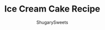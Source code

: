 ---
layout: ../../layouts/MarkdownPostLayout.astro
title: Ice Cream Cake Recipe
author: ShugarySweets
pubDate: 2019-01-15
description: "Ice Cream Cake: easy cake made from ice cream sandwiches, hot fudge and whipped cream!"
image_url: https://www.shugarysweets.com/wp-content/uploads/2012/04/ice-cream-cake-7.jpg
tags: ["Cake","American"]
calories: 194
protein: 3
carbohydrates: 25
fats: 10
fiber: 0
ingredients: ["9 regular sized ice cream sandwiches","1.5 quart chocolate chip ice cream (or your favorite variety), softened","1 jar (12 ounce) hot fudge sauce","8 ounce Cool Whip, thawed"]
serves: 16
time: "3 hours 15 minutes"
prepTime: "15 minutes"
instructions: ["In a standard sized loaf pan, line it with plastic wrap. Lay about 4 of your ice cream sandwiches on the bottom of the loaf pan (cut to fit). Spread softened ice cream over sandwiches.","Pour cooled hot fudge sauce over ice cream, spreading evenly. Top with remaining ice cream sandwiches, cut to fit. Cover with more plastic wrap and return to freezer for 3 hours, or overnight.","When ready to serve, Invert loaf pan on rectangular plate. Remove plastic wrap. Using a large spoon, spread Cool Whip over cake. Serve immediately.","To store leftovers, cover with plastic wrap and freeze. ENJOY!"]
nutrition: ["194 calories","25 grams carbohydrates","17 milligrams cholesterol","10 grams fat","0 grams fiber","3 grams protein","6 grams saturated fat","79 milligrams sodium","16 grams sugar","0 grams trans fat","3 grams unsaturated fat"]
---